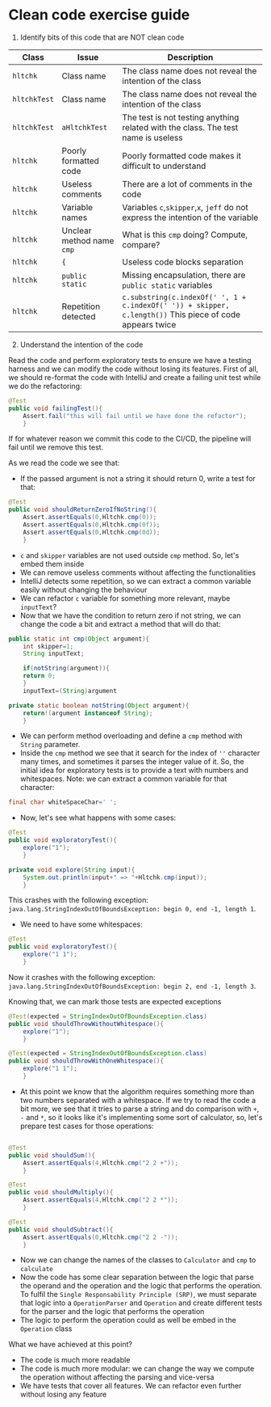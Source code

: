 # Clean code exercise guide

1. Identify bits of this code that are NOT clean code

| Class        | Issue                     | Description                                                                                                  |
|--------------|---------------------------|--------------------------------------------------------------------------------------------------------------|
| `hltchk`     | Class name                | The class name does not reveal the intention of the class                                                    |
| `hltchkTest` | Class name                | The class name does not reveal the intention of the class                                                    |
| `hltchkTest` | `aHltchkTest`             | The test is not testing anything related with the class. The test name is useless                            |
| `hltchk`     | Poorly formatted code     | Poorly formatted code makes it difficult to understand                                                       |
| `hltchk`     | Useless comments          | There are a lot of comments in the code                                                                      |
| `hltchk`     | Variable names            | Variables `c`,`skipper`,`x`, `jeff` do not express the intention of the variable                             |
| `hltchk`     | Unclear method name `cmp` | What is this `cmp` doing? Compute, compare?                                                                  |
| `hltchk`     | `{`                       | Useless code blocks separation                                                                               |
| `hltchk`     | `public static`           | Missing encapsulation, there are `public static` variables                                                   |
| `hltchk`     | Repetition detected       | ```c.substring(c.indexOf(' ', 1 + c.indexOf(' ')) + skipper, c.length())``` This piece of code appears twice |

2. Understand the intention of the code

Read the code and perform exploratory tests to ensure we have a testing harness and we can modify the code
without losing its features. First of all, we should re-format the code with IntelliJ and create a failing unit test
while we do the refactoring:

```java
@Test
public void failingTest(){
    Assert.fail("this will fail until we have done the refactor");
    }
```

If for whatever reason we commit this code to the CI/CD, the pipeline will fail until we remove this test.

As we read the code we see that:

- If the passed argument is not a string it should return 0, write a test for that:

```java
@Test
public void shouldReturnZeroIfNoString(){
    Assert.assertEquals(0,Hltchk.cmp(0));
    Assert.assertEquals(0,Hltchk.cmp(0f));
    Assert.assertEquals(0,Hltchk.cmp(0d));
    }
```

- `c` and `skipper` variables are not used outside `cmp` method. So, let's embed them inside
- We can remove useless comments without affecting the functionalities
- IntelliJ detects some repetition, so we can extract a common variable easily without changing the behaviour
- We can refactor `c` variable for something more relevant, maybe `inputText`?
- Now that we have the condition to return zero if not string, we can change the code a bit and extract a method that
  will do that:

```java
public static int cmp(Object argument){
    int skipper=1;
    String inputText;

    if(notString(argument)){
    return 0;
    }
    inputText=(String)argument
```

```java
private static boolean notString(Object argument){
    return!(argument instanceof String);
    }
```

- We can perform method overloading and define a `cmp` method with `String` parameter.
- Inside the `cmp` method we see that it search for the index of `''` character many times, and sometimes it parses the
  integer value of it. So, the initial idea for exploratory tests is to provide a text with numbers and whitespaces.
  Note: we can extract a common variable for that character:

```java
final char whiteSpaceChar=' ';
```

- Now, let's see what happens with some cases:

```java
@Test
public void exploratoryTest(){
    explore("1");
    }

private void explore(String input){
    System.out.println(input+" => "+Hltchk.cmp(input));
    }
```

This crashes with the following exception:
`java.lang.StringIndexOutOfBoundsException: begin 0, end -1, length 1`.

- We need to have some whitespaces:

```java
@Test
public void exploratoryTest(){
    explore("1 1");
    }
```

Now it crashes with the following exception:
`java.lang.StringIndexOutOfBoundsException: begin 2, end -1, length 3`.

Knowing that, we can mark those tests are expected exceptions

```java
@Test(expected = StringIndexOutOfBoundsException.class)
public void shouldThrowWithoutWhitespace(){
    explore("1");
    }

@Test(expected = StringIndexOutOfBoundsException.class)
public void shouldThrowWithOneWhitespace(){
    explore("1 1");
    }
```

- At this point we know that the algorithm requires something more than two numbers separated with a whitespace.
  If we try to read the code a bit more, we see that it tries to parse a string and do comparison with `+`, `-` and `*`,
  so it looks like it's implementing some sort of calculator, so, let's prepare test cases for those operations:

```java

@Test
public void shouldSum(){
    Assert.assertEquals(4,Hltchk.cmp("2 2 +"));
    }

@Test
public void shouldMultiply(){
    Assert.assertEquals(4,Hltchk.cmp("2 2 *"));
    }

@Test
public void shouldSubtract(){
    Assert.assertEquals(0,Hltchk.cmp("2 2 -"));
    }
```

- Now we can change the names of the classes to `Calculator` and `cmp` to `calculate`
- Now the code has some clear separation between the logic that parse the operand and the operation and the logic that
  performs the operation. To fulfil the `Single Responsability Principle (SRP)`, we must separate that logic into
  a `OperationParser` and `Operation` and create different tests for the parser and the logic that performs the
  operation
- The logic to perform the operation could as well be embed in the `Operation` class

What we have achieved at this point?

- The code is much more readable
- The code is much more modular: we can change the way we compute the operation without affecting the parsing and
  vice-versa
- We have tests that cover all features. We can refactor even further without losing any feature